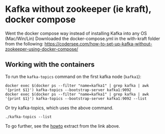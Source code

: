 # Kafka without zookeeper (ie kraft), docker compose

Went the docker compose way instead of installing Kafka into any OS (Mac/Win/Lin)
Downloaded the docker-compose.yml in the with-kraft folder from the following:
https://codersee.com/how-to-set-up-kafka-without-zookeeper-using-docker-compose/

## Working with the containers

To run the `kafka-topics` command on the first kafka node (`kafka1`):

```shell
docker exec $(docker ps --filter "name=kafka1" | grep kafka | awk '{print $1}') kafka-topics --bootstrap-server kafka1:9092
docker exec $(docker ps --filter "name=kafka1" | grep kafka | awk '{print $1}') kafka-topics --bootstrap-server kafka1:9092 --list
```

Or try kafka-topics, which uses the above command.

```shell
./kafka-topics --list
```

To go further, see the [howto](How-To-Set-Up-Kafka-Without-Zookeeper-using-Docker-Compose.md) extract from the link above.
